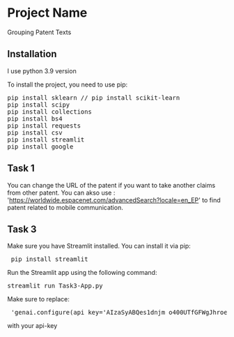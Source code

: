 # Project Name

Grouping Patent Texts

## Installation

I use python 3.9 version

To install the project, you need to use pip:
  <pre>
pip install sklearn // pip install scikit-learn
pip install scipy
pip install collections
pip install bs4
pip install requests
pip install csv
pip install streamlit
pip install google
</pre> 
  

## Task 1

You can change the URL of the patent if you want to take another claims from other patent.
You can akso use : 'https://worldwide.espacenet.com/advancedSearch?locale=en_EP' to find patent related to mobile communication.  

## Task 3

Make sure you have Streamlit installed. You can install it via pip:
<pre> pip install streamlit </pre>
Run the Streamlit app using the following command:
<pre>streamlit run Task3-App.py</pre>

Make sure to replace:
<pre> 'genai.configure(api_key='AIzaSyABQes1dnjm_o400UTfGFWgJhroeVhJP00' </pre>
with your api-key






